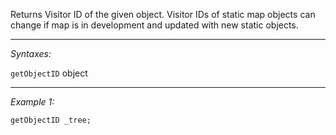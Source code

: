 Returns Visitor ID of the given object. Visitor IDs of static map objects can change if map is in development and updated with new static objects.


---
*Syntaxes:*

`getObjectID` object

---
*Example 1:*

```sqf
getObjectID _tree;
```